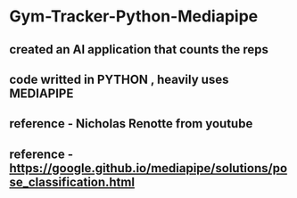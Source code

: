 # Gym-Tracker-Python-Mediapipe

## created an AI application that counts the reps
## code writted in PYTHON , heavily uses MEDIAPIPE
## reference  - Nicholas Renotte from youtube
## reference - https://google.github.io/mediapipe/solutions/pose_classification.html
